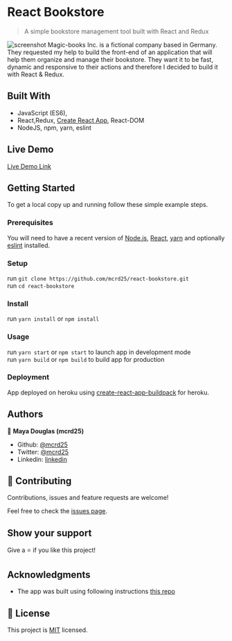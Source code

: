 # React Bookstore

> A simple bookstore management tool built with React and Redux

![screenshot](./app_screenshot.png)
Magic-books Inc. is a fictional company based in Germany. They requested my help to build the front-end of an application that will help them organize and manage their bookstore. They want it to be fast, dynamic and responsive to their actions and therefore I decided to build it with React & Redux.

## Built With

- JavaScript (ES6),
- React,Redux, [Create React App](https://facebook.github.io/create-react-app), React-DOM
- NodeJS, npm, yarn, eslint

## Live Demo

[Live Demo Link](https://maya-react-bookstore.herokuapp.com/)


## Getting Started

To get a local copy up and running follow these simple example steps.

### Prerequisites
You will need to have a recent version of [Node.js](https://nodejs.org/en/), [React](https://reactjs.org/docs/create-a-new-react-app.html#create-react-app), [yarn](https://classic.yarnpkg.com/en/docs/instal) and optionally [eslint](https://www.npmjs.com/package/eslint) installed.

### Setup
run `git clone https://github.com/mcrd25/react-bookstore.git` <br>
run `cd react-bookstore`

### Install
run `yarn install` or `npm install`

### Usage
run `yarn start` or `npm start` to launch app in development mode <br>
run `yarn build` or `npm build` to build app for production

### Deployment
App deployed on heroku using [create-react-app-buildpack](https://github.com/mars/create-react-app-buildpack) for heroku.



## Authors

👤 **Maya Douglas (mcrd25)**

- Github: [@mcrd25](https://github.com/mcrd25)
- Twitter: [@mcrd25](https://twitter.com/mcrd25)
- Linkedin: [linkedin](https://linkedin.com/in/mayadouglas)

## 🤝 Contributing

Contributions, issues and feature requests are welcome!

Feel free to check the [issues page](issues/).

## Show your support

Give a ⭐️ if you like this project!

## Acknowledgments

- The app was built using following instructions [this repo](https://github.com/microverseinc/project-redux-bookstore)

## 📝 License

This project is [MIT](LICENSE) licensed.